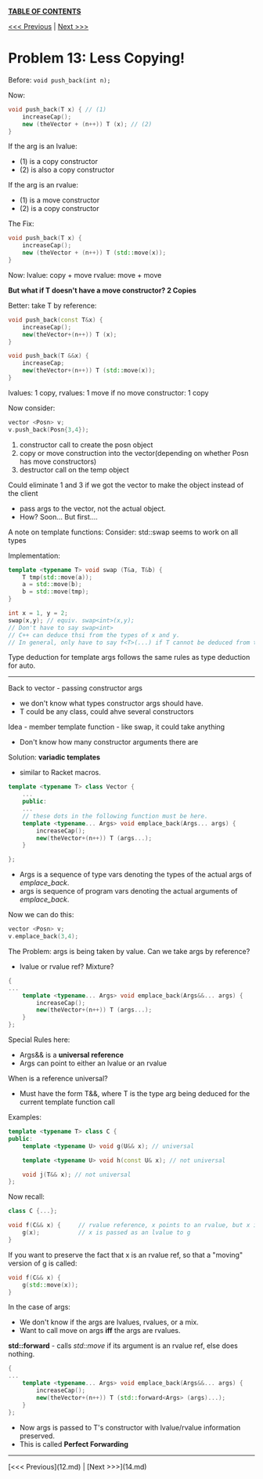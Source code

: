 [**TABLE OF CONTENTS**](toc.md)

[<<< Previous](12.md)   \|   [Next >>>](14.md)

Problem 13: Less Copying!
=========================

Before: `void push_back(int n);`

Now:
```c++
void push_back(T x) { // (1)
	increaseCap();
	new (theVector + (n++)) T (x); // (2)
}
```
If the arg is an lvalue:
- (1) is a copy constructor
- (2) is also a copy constructor

If the arg is an rvalue:
- (1) is a move constructor
- (2) is a copy constructor

The Fix:
```c++
void push_back(T x) {
	increaseCap();
	new (theVector + (n++)) T (std::move(x));
}
```

Now:
lvalue: copy + move
rvalue: move + move

**But what if T doesn't have a move constructor? 2 Copies**

Better: take T by reference:
```c++
void push_back(const T&x) {
	increaseCap();
	new(theVector+(n++)) T (x);
}

void push_back(T &&x) {
	increaseCap;
	new(theVector+(n++)) T (std::move(x));
}
```
lvalues: 1 copy, rvalues: 1 move
if no move constructor: 1 copy

Now consider:
```c++
vector <Posn> v;
v.push_back(Posn{3,4});
```
1. constructor call to create the posn object
2. copy or move construction into the vector(depending on whether Posn has move constructors)
3. destructor call on the temp object

Could eliminate 1 and 3 if we got the vector to make the object instead of the client
- pass args to the vector, not the actual object.
- How? Soon... But first....

A note on template functions:
Consider: std::swap seems to work on all types

Implementation:
```c++
template <typename T> void swap (T&a, T&b) {
	T tmp(std::move(a));
	a = std::move(b);
	b = std::move(tmp);
}

int x = 1, y = 2;
swap(x,y); // equiv. swap<int>(x,y);
// Don't have to say swap<int>
// C++ can deduce thsi from the types of x and y.
// In general, only have to say f<T>(...) if T cannot be deduced from the args.
```

Type deduction for template args follows the same rules as type deduction for auto.

<hr>

Back to vector - passing constructor args
- we don't know what types constructor args should have.
- T could be any class, could ahve several constructors

Idea - member template function - like swap, it could take anything
- Don't know how many constructor arguments there are

Solution: __variadic templates__
- similar to Racket macros.

```c++
template <typename T> class Vector {
	...
	public:
	...
	// these dots in the following function must be here.
	template <typename... Args> void emplace_back(Args... args) {
		increaseCap();
		new(theVector+(n++)) T (args...);
	}

};
```
- Args is a sequence of type vars denoting the types of the actual args of <i>emplace_back</i>.
- args is sequence of program vars denoting the actual arguments of <i>emplace_back</i>.

Now we can do this:
```c++
vector <Posn> v;
v.emplace_back(3,4);
```

The Problem: args is being taken by value. Can we take args by reference?
- lvalue or rvalue ref? Mixture?

```c++
{
...
	template <typename... Args> void emplace_back(Args&&... args) {
		increaseCap();
		new(theVector+(n++)) T (args...);
	}
};
```
Special Rules here:
- Args&& is a __universal reference__
- Args can point to either an lvalue or an rvalue

When is a reference universal?
- Must have the form T&&, where T is the type arg being deduced for the current template function call

Examples:
```c++
template <typename T> class C {
public:
	template <typename U> void g(U&& x); // universal

	template <typename U> void h(const U& x); // not universal

	void j(T&& x); // not universal
};
```

Now recall:
```c++
class C {...};

void f(C&& x) { 	// rvalue reference, x points to an rvalue, but x is an lvalue
	g(x); 			// x is passed as an lvalue to g
}
```

If you want to preserve the fact that x is an rvalue ref, so that a "moving" version of g is called:
```c++
void f(C&& x) {
	g(std::move(x));
}
```

In the case of args:
- We don't know if the args are lvalues, rvalues, or a mix.
- Want to call move on args __iff__ the args are rvalues.

__std::forward__ - calls _std::move_ if its argument is an rvalue ref, else does nothing.
```c++
{
...
	template <typename... Args> void emplace_back(Args&&... args) {
		increaseCap();
		new(theVector+(n++)) T (std::forward<Args> (args)...);
	}
};
```
- Now args is passed to T's constructor with lvalue/rvalue information preserved.
- This is called __Perfect Forwarding__
<hr>
[<<< Previous](12.md)   |   [Next >>>](14.md)